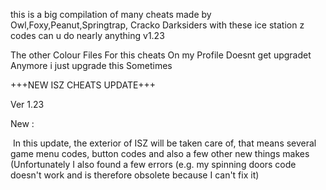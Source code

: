 this is a big compilation of many cheats
 made by Owl,Foxy,Peanut,Springtrap,
Cracko Darksiders 
with these ice station z codes can u do 
nearly anything v1.23

The other Colour Files For this cheats On
my Profile Doesnt get upgradet Anymore i 
just upgrade this Sometimes

+++NEW ISZ CHEATS UPDATE+++

Ver 1.23

New :

 In this update, the exterior of ISZ will
 be taken care of, that means several 
game menu codes, button codes and also
 a few other new things makes 
(Unfortunately I also found a few errors
 (e.g. my spinning doors code doesn't 
work and is therefore obsolete because
 I can't fix it)
